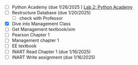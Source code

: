 - [ ]  Python Academy (due 1/26/2025 ) [Lab 2: Python Academy](https://psu.instructure.com/courses/2378489/assignments/16787146?module_item_id=43647391)
- [ ] Restructure Database (due 1/20/2025)
	- [ ] check with Professor 
- [x] Dive into Management Class
- [ ] Get Management textbook/sim
- [ ] Pearson Chapter 1
- [ ] Management chapter 1
- [ ] EE textbook
- [ ] INART Read Chapter 1 (due 1/16/2025)
- [ ] INART Write assignment (due 1/16/2025)
